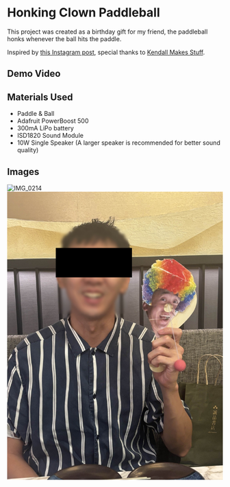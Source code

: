# Honking Clown Paddleball

This project was created as a birthday gift for my friend, the paddleball honks whenever the ball hits the paddle. 

Inspired by [this Instagram post](https://www.instagram.com/p/DAY56o2uVuM/), special thanks to [Kendall Makes Stuff](https://www.instagram.com/kendall.makes.stuff).

## Demo Video

## Materials Used

- Paddle & Ball
- Adafruit PowerBoost 500
- 300mA LiPo battery
- ISD1820 Sound Module
- 10W Single Speaker (A larger speaker is recommended for better sound quality)

## Images
![IMG_0214](static/IMG_0214.jpg)
![IMG_0215](static/IMG_0215.jpg)
